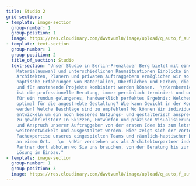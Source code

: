 ```yaml
---
title: Studio 2
grid-sections:
- template: image-section
  group-number: 1
  group-position: 1
  image: https://res.cloudinary.com/dwvtvuml8/image/upload/q_auto,f_auto,dpr_auto/v1601626106/DER-RAUM-Kueche-Holz-Lamellen-Kitchen_njsnwg.jpg
- template: text-section
  group-number: 1
  group-position: 2
  title_of_section: Studio
  text-section: "Unser Studio in Berlin-Prenzlauer Berg bietet mit einer umfangreichen
    Materialauswahl und unterschiedlichen Raumsituationen Einblicke in unser Leistungsportfolio.
    Architekten, Planern und privaten Auftraggebern ermöglichen wir so räumliche und
    haptische Erfahrungen von Materialien, Oberflächen und Farben, die frei arrangiert
    und für anstehende Projekte kombiniert werden können.  \nKernbereich unseres Studios
    ist die professionelle Beratung, immer persönlich terminiert und unerlässlich
    für ein rundum gelungenes, handwerklich perfektes Ergebnis: Welches Material ist
    optimal für die angestrebte Gestaltung? Wie kann Gewicht in der Konstruktion minimiert
    werden? Welche Beschläge sind zu empfehlen? Wo können Wir individuelle Lösungen
    entwickeln um ein noch besseres Nutzungs- und gestalterisch ansprechendes Ergebnis
    zu gewährleisten? In Skizzen, Entwürfen und präzisen Visualisierungen können Wunsch
    und Anspruch unserer Auftraggeber von der ersten Idee bis zum letzten Detail entwickelt,
    weiterentwickelt und ausgestaltet werden. Hier zeigt sich der Vorteil fundierter
    Fachexpertise unseres eingespielten Teams und räumlich-haptischer Erfahrbarkeit
    an einem Ort.   \n  \nWir verstehen uns als Architekturpartner indem wir unsere
    Partner dort abholen wo Sie uns brauchen, von der Beratung bis zur maßgeschneiderten
    Lösung im Einbau."
- template: image-section
  group-number: 1
  group-position: 3
  image: https://res.cloudinary.com/dwvtvuml8/image/upload/q_auto,f_auto,dpr_auto/v1601626106/DER-RAUM-Kueche-Holz-Lamellen-Kitchen_njsnwg.jpg
---
```


